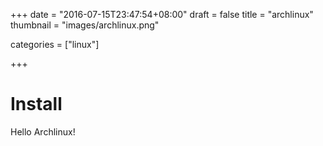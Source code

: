 +++
date = "2016-07-15T23:47:54+08:00"
draft = false
title = "archlinux"
thumbnail = "images/archlinux.png"

categories = ["linux"]

+++

# Install
Hello Archlinux!

